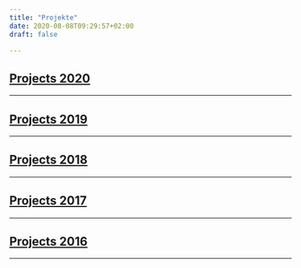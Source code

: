 ```yaml
---
title: "Projekte"
date: 2020-08-08T09:29:57+02:00
draft: false

---
```

## [Projects 2020](https://jasmin-schaedler.com/2020)
-------------
## [Projects 2019](https://jasmin-schaedler.com/2019)
-------------
## [Projects 2018](https://jasmin-schaedler.com/2018)
-------------
## [Projects 2017](https://jasmin-schaedler.com/2017)
-------------
## [Projects 2016](https://jasmin-schaedler.com/2016)
-------------